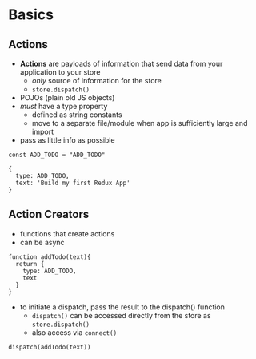 # Basics

## Actions
* **Actions** are payloads of information that send data from your application to your store
  * _only_ source of information for the store
  * `store.dispatch()`
* POJOs (plain old JS objects)
* _must_ have a type property
  * defined as string constants
  * move to a separate file/module when app is sufficiently large and import
* pass as little info as possible

```JS
const ADD_TODO = "ADD_TODO"

{
  type: ADD_TODO,
  text: 'Build my first Redux App'
}
```

## Action Creators
* functions that create actions
* can be async 
```JS
function addTodo(text){
  return {
    type: ADD_TODO,
    text
  }
}
```
* to initiate a dispatch, pass the result to the dispatch() function
  * `dispatch()` can be accessed directly from the store as `store.dispatch()`
  * also access via `connect()`
```JS
dispatch(addTodo(text))
```
